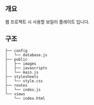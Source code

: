 ## 개요   
웹 프로젝트 시 사용할 보일러 플레이트 입니다.

## 구조
```
├── config
│   └── database.js
├── public
│   ├── images
│   ├── javascripts
│   └── main.js   
├── stylesheets
│   └── style.css
├── routes
│   └── index.js
└── views
    └── index.html
```